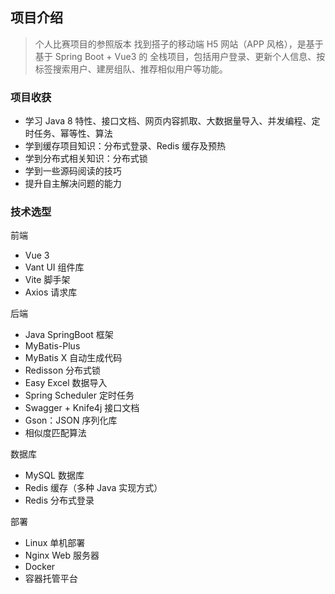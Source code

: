 ## 项目介绍
> 个人比赛项目的参照版本
找到搭子的移动端 H5 网站（APP 风格），是基于基于 Spring Boot + Vue3 的 全栈项目，包括用户登录、更新个人信息、按标签搜索用户、建房组队、推荐相似用户等功能。

### 项目收获

- 学习 Java 8 特性、接口文档、网页内容抓取、大数据量导入、并发编程、定时任务、幂等性、算法
- 学到缓存项目知识：分布式登录、Redis 缓存及预热
- 学到分布式相关知识：分布式锁
- 学到一些源码阅读的技巧
- 提升自主解决问题的能力


### 技术选型

前端
- Vue 3
- Vant UI 组件库
- Vite 脚手架
- Axios 请求库

后端
- Java SpringBoot 框架
- MyBatis-Plus
- MyBatis X 自动生成代码
- Redisson 分布式锁
- Easy Excel 数据导入
- Spring Scheduler 定时任务
- Swagger + Knife4j 接口文档
- Gson：JSON 序列化库
- 相似度匹配算法

数据库
- MySQL 数据库
- Redis 缓存（多种 Java 实现方式）
- Redis 分布式登录

部署
- Linux 单机部署
- Nginx Web 服务器
- Docker
- 容器托管平台
